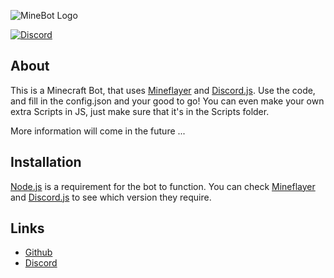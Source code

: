 ![MineBot Logo](https://i.imgur.com/iTKZAPC.png)

[![Discord](https://img.shields.io/discord/938566003560964107.svg?label=&logo=discord&logoColor=ffffff&color=7389D8&labelColor=6A7EC2)](https://discord.gg/n5udhKUBv4)

## About
 This is a Minecraft Bot, that uses [Mineflayer](https://github.com/prismarinejs/mineflayer) and [Discord.js](https://github.com/discordjs/discord.js/). Use the code, and fill in the config.json and your good to go! You can even make your own extra Scripts in JS, just make sure that it's in the Scripts folder.

More information will come in the future ...

## Installation
[Node.js](https://nodejs.org/) is a requirement for the bot to function. You can check [Mineflayer](https://github.com/prismarinejs/mineflayer) and [Discord.js](https://github.com/discordjs/discord.js/) to see which version they require.

## Links
* [Github](https://github.com/Divlos-Coding/minebot/)
* [Discord](https://discord.gg/n5udhKUBv4)
